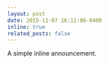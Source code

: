 ```yaml
---
layout: post
date: 2015-11-07 16:11:00-0400
inline: true
related_posts: false
---
```


A simple inline announcement.